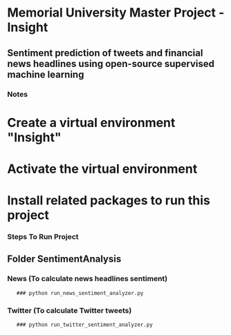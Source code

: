 # Memorial University Master Project - Insight
## Sentiment prediction of tweets and financial news headlines using open-source supervised machine learning

### Notes

# Create a virtual environment "Insight"
# Activate the virtual environment 
# Install related packages to run this project

### Steps To Run Project

## Folder SentimentAnalysis
   ### News (To calculate news headlines sentiment)
       ### python run_news_sentiment_analyzer.py
       
   ### Twitter (To calculate Twitter tweets)
       ### python run_twitter_sentiment_analyzer.py

